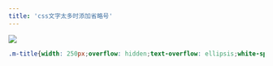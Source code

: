 ```yaml
---
title: 'css文字太多时添加省略号'
---   
```

![](https://img-blog.csdnimg.cn/20210811150328567.png?x-oss-processimage/watermark,type_ZmFuZ3poZW5naGVpdGk,shadow_10,text_aHR0cHM6Ly9ibG9nLmNzZG4ubmV0L3h1dG9uZ2Jhbw,size_16,color_FFFFFF,t_70)

```css
.m-title{width: 250px;overflow: hidden;text-overflow: ellipsis;white-space: nowrap}
```